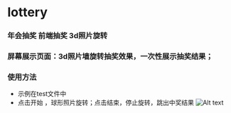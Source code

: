 # lottery
### 年会抽奖 前端抽奖 3d照片旋转
### 屏幕展示页面：3d照片墙旋转抽奖效果，一次性展示抽奖结果；
### 使用方法 
* 示例在test文件中
* 点击开始 ，球形照片旋转；点击结束，停止旋转，跳出中奖结果
![Alt text](/i/to/show.png)

